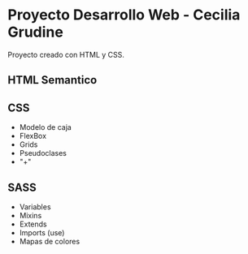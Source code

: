 
# Proyecto Desarrollo Web - Cecilia Grudine

Proyecto creado con HTML y CSS.



## HTML Semantico

## CSS
- Modelo de caja
- FlexBox
- Grids
- Pseudoclases
- "+"

## SASS
- Variables
- Mixins
- Extends
- Imports (use)
- Mapas de colores

